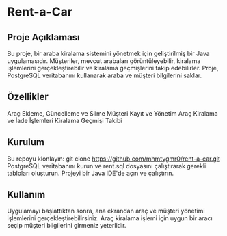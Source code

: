 #  Rent-a-Car

## Proje Açıklaması
Bu proje, bir araba kiralama sistemini yönetmek için geliştirilmiş bir Java uygulamasıdır. Müşteriler, mevcut arabaları görüntüleyebilir, kiralama işlemlerini gerçekleştirebilir ve kiralama geçmişlerini takip edebilirler. Proje, PostgreSQL veritabanını kullanarak araba ve müşteri bilgilerini saklar.

## Özellikler
Araç Ekleme, Güncelleme ve Silme
Müşteri Kayıt ve Yönetim
Araç Kiralama ve İade İşlemleri
Kiralama Geçmişi Takibi

## Kurulum
Bu repoyu klonlayın: git clone https://github.com/mhmtygmr0/rent-a-car.git
PostgreSQL veritabanını kurun ve rent.sql dosyasını çalıştırarak gerekli tabloları oluşturun.
Projeyi bir Java IDE'de açın ve çalıştırın.

## Kullanım
Uygulamayı başlattıktan sonra, ana ekrandan araç ve müşteri yönetimi işlemlerini gerçekleştirebilirsiniz.
Araç kiralama işlemi için uygun bir aracı seçip müşteri bilgilerini girmeniz yeterlidir.
